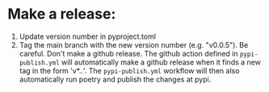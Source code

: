 # Make a release:

1. Update version number in pyproject.toml
2. Tag the main branch with the new version number (e.g. "v0.0.5"). Be careful. Don't make a github release.
The github action defined in `pypi-publish.yml` will automatically make a github release when it finds a new tag in the form 'v*.*.*'.
The `pypi-publish.yml` workflow will then also automatically run poetry and publish the changes at pypi. 
